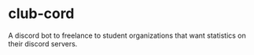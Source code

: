 # club-cord
A discord bot to freelance to student organizations that want statistics on their discord servers. 
